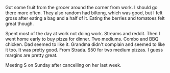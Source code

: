 Got some fruit from the grocer around the corner from work. I should go there more often. They also random had biltong, which was good, but I felt gross after eating a bag and a half of it. Eating the berries and tomatoes felt great though.

Spent most of the day at work not doing work. Streams and reddit. Then I went home early to buy pizza for dinner. Two mediums. Combo and BBQ chicken. Dad seemed to like it. Grandma didn't complain and seemed to like it too. It was pretty good. From Strada. $50 for two medium pizzas. I guess margins are pretty great.

Meeting S on Sunday after cancelling on her last week.
